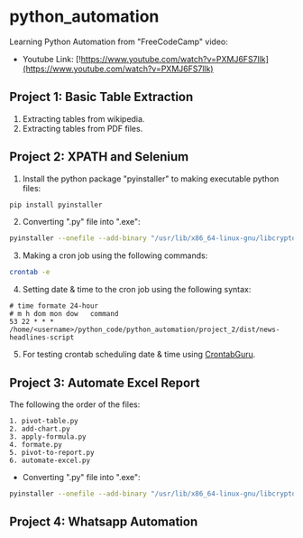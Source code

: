 # python_automation
Learning Python Automation from "FreeCodeCamp" video:
- Youtube Link: [!https://www.youtube.com/watch?v=PXMJ6FS7llk](https://www.youtube.com/watch?v=PXMJ6FS7llk)

## Project 1: Basic Table Extraction
1. Extracting tables from wikipedia.
2. Extracting tables from PDF files.

## Project 2: XPATH and Selenium
1. Install the python package "pyinstaller" to making executable python files:
```bash
pip install pyinstaller
```
2. Converting ".py" file into ".exe":
```bash
pyinstaller --onefile --add-binary "/usr/lib/x86_64-linux-gnu/libcrypto.so.3:." --add-binary "/usr/lib/x86_64-linux-gnu/libssl.so.3:." news-headlines-script.py
```
3. Making a cron job using the following commands:
```bash
crontab -e
```
4. Setting date & time to the cron job using the following syntax:
```text
# time formate 24-hour
# m h dom mon dow   command
53 22 * * * /home/<username>/python_code/python_automation/project_2/dist/news-headlines-script
```
5. For testing crontab scheduling date & time using [CrontabGuru](https://crontab.guru/).

## Project 3: Automate Excel Report
The following the order of the files:
```text
1. pivot-table.py
2. add-chart.py
3. apply-formula.py
4. formate.py
5. pivot-to-report.py
6. automate-excel.py
```

- Converting ".py" file into ".exe":
```bash
pyinstaller --onefile --add-binary "/usr/lib/x86_64-linux-gnu/libcrypto.so.3:." --add-binary "/usr/lib/x86_64-linux-gnu/libssl.so.3:." automate-excel.py
```

## Project 4: Whatsapp Automation
